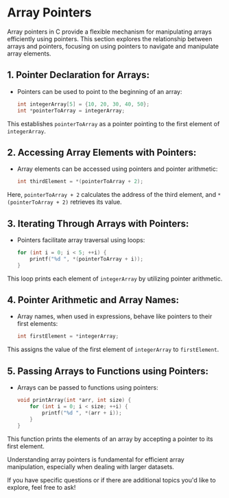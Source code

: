 # Array Pointers

Array pointers in C provide a flexible mechanism for manipulating arrays efficiently using pointers. This section
explores the relationship between arrays and pointers, focusing on using pointers to navigate and manipulate array
elements.

## 1. **Pointer Declaration for Arrays:**

- Pointers can be used to point to the beginning of an array:

    ```c
    int integerArray[5] = {10, 20, 30, 40, 50};
    int *pointerToArray = integerArray;
    ```

This establishes `pointerToArray` as a pointer pointing to the first element of `integerArray`.

## 2. **Accessing Array Elements with Pointers:**

- Array elements can be accessed using pointers and pointer arithmetic:

    ```c
    int thirdElement = *(pointerToArray + 2);
    ```

Here, `pointerToArray + 2` calculates the address of the third element, and `*(pointerToArray + 2)` retrieves its value.

## 3. **Iterating Through Arrays with Pointers:**

- Pointers facilitate array traversal using loops:

    ```c
    for (int i = 0; i < 5; ++i) {
        printf("%d ", *(pointerToArray + i));
    }
    ```

This loop prints each element of `integerArray` by utilizing pointer arithmetic.

## 4. **Pointer Arithmetic and Array Names:**

- Array names, when used in expressions, behave like pointers to their first elements:

    ```c
    int firstElement = *integerArray;
    ```

This assigns the value of the first element of `integerArray` to `firstElement`.

## 5. **Passing Arrays to Functions using Pointers:**

- Arrays can be passed to functions using pointers:

    ```c
    void printArray(int *arr, int size) {
        for (int i = 0; i < size; ++i) {
            printf("%d ", *(arr + i));
        }
    }
    ```

This function prints the elements of an array by accepting a pointer to its first element.

Understanding array pointers is fundamental for efficient array manipulation, especially when dealing with larger
datasets.

If you have specific questions or if there are additional topics you'd like to explore, feel free to ask!